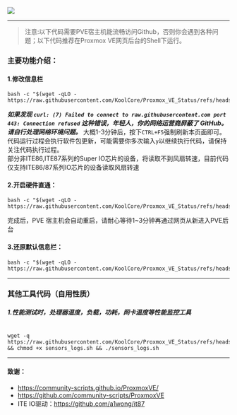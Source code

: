 ![](https://github.com/KoolCore/Proxmox_VE_Status/blob/main/pve_status.png)


<hr>

> 注意:以下代码需要PVE宿主机能流畅访问Github，否则你会遇到各种问题；以下代码推荐在Proxmox VE网页后台的Shell下运行。

### 主要功能介绍：
#### 1.修改信息栏
```
bash -c "$(wget -qLO - https://raw.githubusercontent.com/KoolCore/Proxmox_VE_Status/refs/heads/main/pve.sh)"
```
***如果发现 `curl: (7) Failed to connect to raw.githubusercontent.com port 443: Connection refused` 这种错误，年轻人，你的网络运营商屏蔽了 GitHub。请自行处理网络环境问题。***
大概1-3分钟后，按下`CTRL+F5`强制刷新本页面即可。</br>
代码运行过程会执行软件包更新，可能需要你多次输入`y`以继续执行代码，请保持关注代码执行过程。</br>部分非ITE86,ITE87系列的Super IO芯片的设备，将读取不到风扇转速，目前代码仅支持ITE86/87系列IO芯片的设备读取风扇转速

#### 2.开启硬件直通：
```
bash -c "$(wget -qLO - https://raw.githubusercontent.com/KoolCore/Proxmox_VE_Status/refs/heads/main/passthrough.sh)"
```
完成后，PVE 宿主机会自动重启，请耐心等待1~3分钟再通过网页从新进入PVE后台


#### 3.还原默认信息栏：

```
bash -c "$(wget -qLO - https://raw.githubusercontent.com/KoolCore/Proxmox_VE_Status/refs/heads/main/restore.sh)"
```
<hr>

### 其他工具代码（自用性质）

##### 1.性能测试时，处理器温度，负载，功耗，网卡温度等性能监控工具


```

wget -q https://raw.githubusercontent.com/KoolCore/Proxmox_VE_Status/refs/heads/main/sensors_logs.sh && chmod +x sensors_logs.sh && ./sensors_logs.sh

```


<hr>

#### 致谢：
- https://community-scripts.github.io/ProxmoxVE/
- https://github.com/community-scripts/ProxmoxVE
- ITE IO驱动：https://github.com/a1wong/it87
